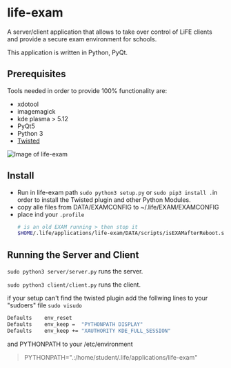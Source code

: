 # life-exam
A server/client application that allows to take over control of LiFE clients and provide a secure exam environment for schools.

This application is written in Python, PyQt.

## Prerequisites
Tools needed in order to provide 100% functionality are:
- xdotool
- imagemagick
- kde plasma > 5.12
- PyQt5
- Python 3
- [Twisted](https://pypi.org/project/Twisted/)


![Image of life-exam](http://life-edu.eu/images/exam2.gif)

## Install
- Run in life-exam path `sudo python3 setup.py` or `sudo pip3 install .`in order to install the Twisted plugin and other Python Modules.
- copy alle files from DATA/EXAMCONFIG to ~/.life/EXAM/EXAMCONFIG
- place ind your `.profile`
  ```bash 
  # is an old EXAM running > then stop it
  $HOME/.life/applications/life-exam/DATA/scripts/isEXAMafterReboot.sh
  ```

## Running the Server and Client
`sudo python3 server/server.py`
runs the server.

`sudo python3 client/client.py`
runs the client.


if your setup can't find the twisted plugin add the follwing lines to your "sudoers" file
`sudo visudo`

```bash
Defaults    env_reset
Defaults    env_keep =  "PYTHONPATH DISPLAY"
Defaults    env_keep += "XAUTHORITY KDE_FULL_SESSION"
```

and PYTHONPATH to your /etc/environment

>   PYTHONPATH=".:/home/student/.life/applications/life-exam"
